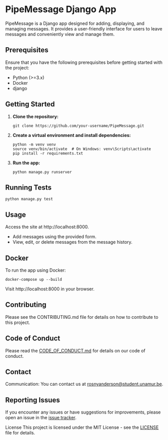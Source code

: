 # PipeMessage Django App

PipeMessage is a Django app designed for adding, displaying, and managing messages. It provides a user-friendly interface for users to leave messages and conveniently view and manage them.

## Prerequisites

Ensure that you have the following prerequisites before getting started with the project:

- Python (>=3.x)
- Docker
- django

## Getting Started

1. **Clone the repository:**

    ```
    git clone https://github.com/your-username/PipeMessage.git
    ```

2. **Create a virtual environment and install dependencies:**

    ```
    python -m venv venv
    source venv/bin/activate  # On Windows: venv\Scripts\activate
    pip install -r requirements.txt
    ```

3. **Run the app:**

    ```
    python manage.py runserver
    ```

## Running Tests

```
python manage.py test
```
## Usage
Access the site at http://localhost:8000.
- Add messages using the provided form.
- View, edit, or delete messages from the message history.
## Docker
To run the app using Docker:


```
docker-compose up --build
 ```
Visit http://localhost:8000 in your browser.

## Contributing
Please see the CONTRIBUTING.md file for details on how to contribute to this project.

## Code of Conduct
Please read the [CODE_OF_CONDUCT.md](https://github.com/UNamurCSFaculty/2324_INFOM126_GROUPE_10/blob/main/CODE_OF_CONDUCT.md) for details on our code of conduct.

## Contact
Communication: You can contact us at rosnyanderson@student.unamur.be.
## Reporting Issues
If you encounter any issues or have suggestions for improvements, please open an issue in the [issue tracker](https://github.com/UNamurCSFaculty/2324_INFOM126_GROUPE_10/issues).

License
This project is licensed under the MIT License - see the [LICENSE](https://github.com/UNamurCSFaculty/2324_INFOM126_GROUPE_10/blob/main/LICENSE) file for details.

